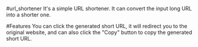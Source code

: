 #url_shortener
It's a simple URL shortener. It can convert the input long URL into a shorter one.

#Features
You can click the generated short URL, it will redirect you to the original website, 
and can also click the "Copy" button to copy the generated short URL.
